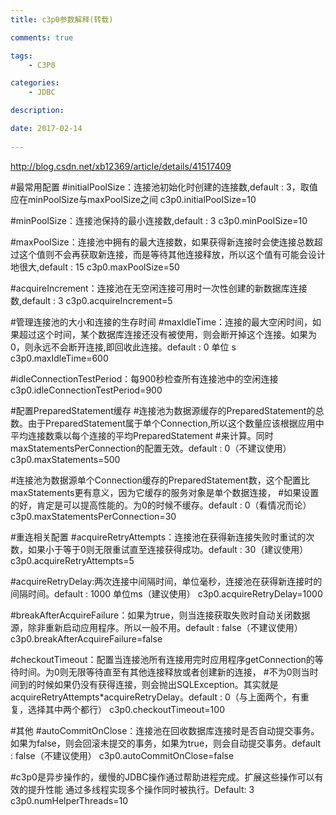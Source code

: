 ```yaml
---
title: c3p0参数解释(转载)

comments: true    

tags: 
    - C3P0

categories: 
    - JDBC

description: 

date: 2017-02-14
   
---
```


http://blog.csdn.net/xb12369/article/details/41517409

#最常用配置
#initialPoolSize：连接池初始化时创建的连接数,default : 3，取值应在minPoolSize与maxPoolSize之间
c3p0.initialPoolSize=10

#minPoolSize：连接池保持的最小连接数,default : 3
c3p0.minPoolSize=10

#maxPoolSize：连接池中拥有的最大连接数，如果获得新连接时会使连接总数超过这个值则不会再获取新连接，而是等待其他连接释放，所以这个值有可能会设计地很大,default : 15
c3p0.maxPoolSize=50

#acquireIncrement：连接池在无空闲连接可用时一次性创建的新数据库连接数,default : 3
c3p0.acquireIncrement=5




#管理连接池的大小和连接的生存时间
#maxIdleTime：连接的最大空闲时间，如果超过这个时间，某个数据库连接还没有被使用，则会断开掉这个连接。如果为0，则永远不会断开连接,即回收此连接。default : 0 单位 s
c3p0.maxIdleTime=600

#idleConnectionTestPeriod：每900秒检查所有连接池中的空闲连接
c3p0.idleConnectionTestPeriod=900


#配置PreparedStatement缓存
#连接池为数据源缓存的PreparedStatement的总数。由于PreparedStatement属于单个Connection,所以这个数量应该根据应用中平均连接数乘以每个连接的平均PreparedStatement
#来计算。同时maxStatementsPerConnection的配置无效。default : 0（不建议使用）
c3p0.maxStatements=500

#连接池为数据源单个Connection缓存的PreparedStatement数，这个配置比maxStatements更有意义，因为它缓存的服务对象是单个数据连接，
#如果设置的好，肯定是可以提高性能的。为0的时候不缓存。default : 0（看情况而论）
c3p0.maxStatementsPerConnection=30


#重连相关配置 
#acquireRetryAttempts：连接池在获得新连接失败时重试的次数，如果小于等于0则无限重试直至连接获得成功。default : 30（建议使用）
c3p0.acquireRetryAttempts=5

#acquireRetryDelay:两次连接中间隔时间，单位毫秒，连接池在获得新连接时的间隔时间。default : 1000 单位ms（建议使用）
c3p0.acquireRetryDelay=1000

#breakAfterAcquireFailure：如果为true，则当连接获取失败时自动关闭数据源，除非重新启动应用程序。所以一般不用。default : false（不建议使用）
c3p0.breakAfterAcquireFailure=false

#checkoutTimeout：配置当连接池所有连接用完时应用程序getConnection的等待时间。为0则无限等待直至有其他连接释放或者创建新的连接，
#不为0则当时间到的时候如果仍没有获得连接，则会抛出SQLException。其实就是acquireRetryAttempts*acquireRetryDelay。default : 0（与上面两个，有重复，选择其中两个都行）
c3p0.checkoutTimeout=100


#其他
#autoCommitOnClose：连接池在回收数据库连接时是否自动提交事务。如果为false，则会回滚未提交的事务，如果为true，则会自动提交事务。default : false（不建议使用）
c3p0.autoCommitOnClose=false

#c3p0是异步操作的，缓慢的JDBC操作通过帮助进程完成。扩展这些操作可以有效的提升性能 通过多线程实现多个操作同时被执行。Default: 3
c3p0.numHelperThreads=10